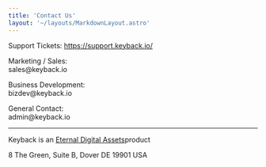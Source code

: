 ```yaml
---
title: 'Contact Us'
layout: '~/layouts/MarkdownLayout.astro'
---
```


Support Tickets:
<a href="https://support.keyback.io/" target="_blank" class="text-yellow-200">https://support.keyback.io/</a>

Marketing / Sales:<br>
<span class="text-yellow-200">sales<!-- dsadasd3asdasda -->@keyback<!-- dsadasd3asdasda -->.io</span>

Business Development:<br>
<span class="text-yellow-200">bizdev<!-- dsadasdyasdasda -->@keyback<!-- dsadasd3asdasda -->.io</span>

General Contact:<br>
<span class="text-yellow-200">admin<!-- dsad3asda -->@keyback<!-- dsadasd3asdasda -->.io</span>

---

Keyback is an <a href="https://eternaldigitalassets.com" target="_blank">Eternal Digital Assets</a>product

8 The Green, Suite B, Dover DE 19901 USA
